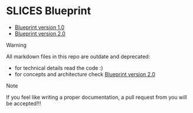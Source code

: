 # SLICES Blueprint
* [Blueprint version 1.0](blueprint/blueprintv1.md)
* [Blueprint version 2.0](http://doc.slices-sc.eu/blueprint/)

> [!WARNING]
> All markdown files in this repo are outdate and deprecated:
> * for technical details read the code :)
> * for concepts and architecture check [Blueprint version 2.0](http://doc.slices-sc.eu/blueprint/)

> [!NOTE]
> If you feel like writing a proper documentation, a pull request from you will be accepted!!!
